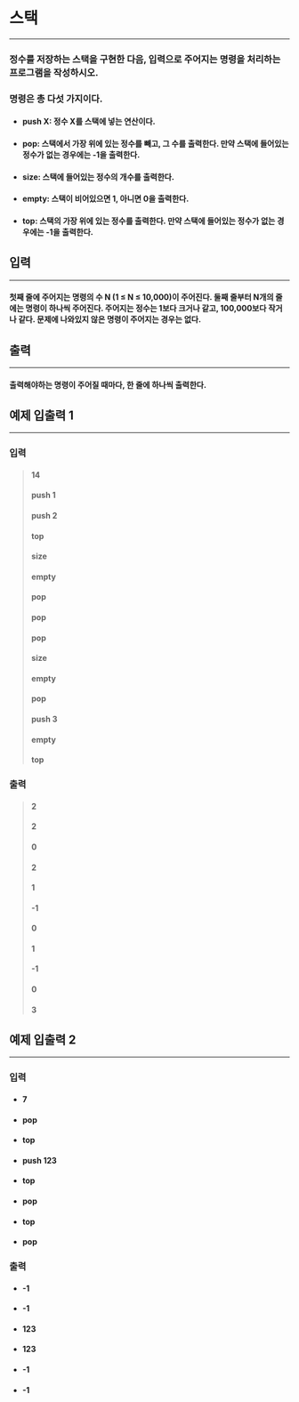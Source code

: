 # 스택
------------

### 정수를 저장하는 스택을 구현한 다음, 입력으로 주어지는 명령을 처리하는 프로그램을 작성하시오.

### 명령은 총 다섯 가지이다.
- #### push X: 정수 X를 스택에 넣는 연산이다.
- #### pop: 스택에서 가장 위에 있는 정수를 빼고, 그 수를 출력한다. 만약 스택에 들어있는 정수가 없는 경우에는 -1을 출력한다.
- #### size: 스택에 들어있는 정수의 개수를 출력한다.
- #### empty: 스택이 비어있으면 1, 아니면 0을 출력한다.
- #### top: 스택의 가장 위에 있는 정수를 출력한다. 만약 스택에 들어있는 정수가 없는 경우에는 -1을 출력한다.

## 입력
------------

#### 첫째 줄에 주어지는 명령의 수 N (1 ≤ N ≤ 10,000)이 주어진다. 둘째 줄부터 N개의 줄에는 명령이 하나씩 주어진다. 주어지는 정수는 1보다 크거나 같고, 100,000보다 작거나 같다. 문제에 나와있지 않은 명령이 주어지는 경우는 없다.

## 출력
------------

#### 출력해야하는 명령이 주어질 때마다, 한 줄에 하나씩 출력한다.

## 예제 입출력 1
------------

### 입력
> #### 14
> #### push 1
> #### push 2
> #### top
> #### size
> #### empty
> #### pop
> #### pop
> #### pop
> #### size
> #### empty
> #### pop
> #### push 3
> #### empty
> #### top

### 출력
> #### 2
> #### 2
> #### 0
> #### 2
> #### 1
> #### -1
> #### 0
> #### 1
> #### -1
> #### 0
> #### 3

## 예제 입출력 2
------------

### 입력
- #### 7
- #### pop
- #### top
- #### push 123
- #### top
- #### pop
- #### top
- #### pop

### 출력
- #### -1
- #### -1
- #### 123
- #### 123
- #### -1
- #### -1